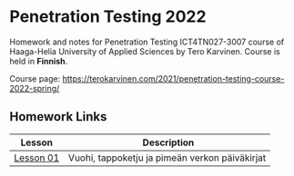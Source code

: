 # Penetration Testing 2022
  
Homework and notes for Penetration Testing ICT4TN027-3007 course of Haaga-Helia University of Applied Sciences by Tero Karvinen. Course is held in **Finnish**.  
  
Course page: https://terokarvinen.com/2021/penetration-testing-course-2022-spring/  
  
## Homework Links  
Lesson | Description
---|---
[Lesson 01](Lesson01.md) | Vuohi, tappoketju ja pimeän verkon päiväkirjat  